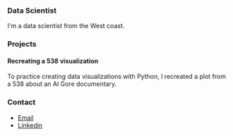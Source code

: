 ### Data Scientist

I'm a data scientist from the West coast.

### Projects

#### Recreating a 538 visualization

To practice creating data visualizations with Python, I recreated a plot from a 538 about an Al Gore documentary.

### Contact
- [Email](mailto:carteri246gmail.com)
- [Linkedin](http://a.com)
